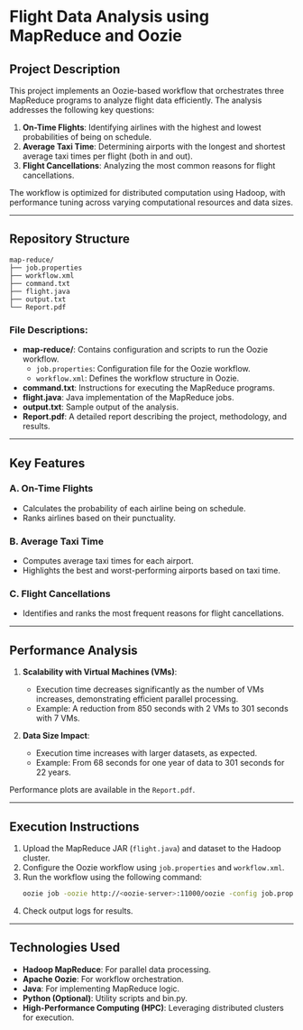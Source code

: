 # Flight Data Analysis using MapReduce and Oozie

## Project Description
This project implements an Oozie-based workflow that orchestrates three MapReduce programs to analyze flight data efficiently. The analysis addresses the following key questions:
1. **On-Time Flights**: Identifying airlines with the highest and lowest probabilities of being on schedule.
2. **Average Taxi Time**: Determining airports with the longest and shortest average taxi times per flight (both in and out).
3. **Flight Cancellations**: Analyzing the most common reasons for flight cancellations.

The workflow is optimized for distributed computation using Hadoop, with performance tuning across varying computational resources and data sizes.

---

## Repository Structure
```
map-reduce/
├── job.properties
├── workflow.xml
├── command.txt
├── flight.java
├── output.txt
└── Report.pdf
```

### File Descriptions:
- **map-reduce/**: Contains configuration and scripts to run the Oozie workflow.
  - `job.properties`: Configuration file for the Oozie workflow.
  - `workflow.xml`: Defines the workflow structure in Oozie.
- **command.txt**: Instructions for executing the MapReduce programs.
- **flight.java**: Java implementation of the MapReduce jobs.
- **output.txt**: Sample output of the analysis.
- **Report.pdf**: A detailed report describing the project, methodology, and results.

---

## Key Features
### A. On-Time Flights
- Calculates the probability of each airline being on schedule.
- Ranks airlines based on their punctuality.

### B. Average Taxi Time
- Computes average taxi times for each airport.
- Highlights the best and worst-performing airports based on taxi time.

### C. Flight Cancellations
- Identifies and ranks the most frequent reasons for flight cancellations.

---

## Performance Analysis
1. **Scalability with Virtual Machines (VMs)**:
   - Execution time decreases significantly as the number of VMs increases, demonstrating efficient parallel processing.
   - Example: A reduction from 850 seconds with 2 VMs to 301 seconds with 7 VMs.
   
2. **Data Size Impact**:
   - Execution time increases with larger datasets, as expected.
   - Example: From 68 seconds for one year of data to 301 seconds for 22 years.

Performance plots are available in the `Report.pdf`.

---

## Execution Instructions
1. Upload the MapReduce JAR (`flight.java`) and dataset to the Hadoop cluster.
2. Configure the Oozie workflow using `job.properties` and `workflow.xml`.
3. Run the workflow using the following command:
   ```bash
   oozie job -oozie http://<oozie-server>:11000/oozie -config job.properties -run
   ```
4. Check output logs for results.

---

## Technologies Used
- **Hadoop MapReduce**: For parallel data processing.
- **Apache Oozie**: For workflow orchestration.
- **Java**: For implementing MapReduce logic.
- **Python (Optional)**: Utility scripts and bin.py.
- **High-Performance Computing (HPC)**: Leveraging distributed clusters for execution.

